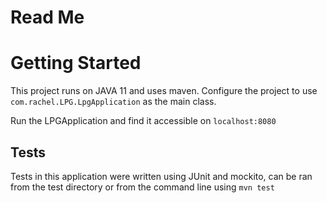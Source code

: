 # Read Me

# Getting Started

This project runs on JAVA 11 and uses maven. Configure the project to use `com.rachel.LPG.LpgApplication` as the main class.

Run the LPGApplication and find it accessible on `localhost:8080`

## Tests

Tests in this application were written using JUnit and mockito, can be ran from the test directory or from the command line using `mvn test` 

